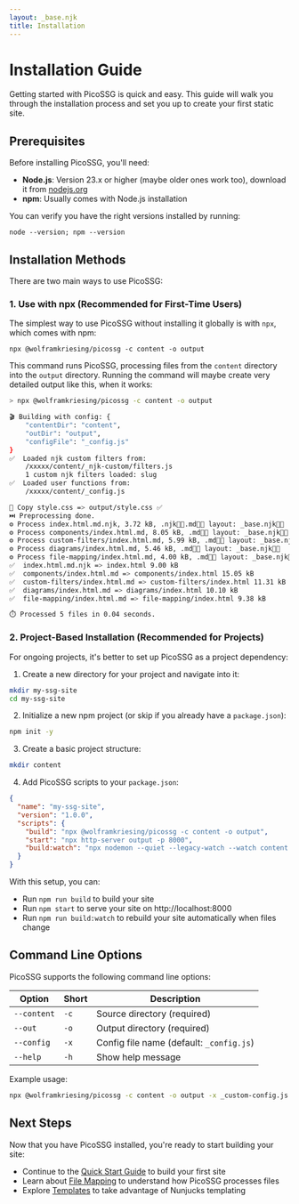 ```yaml
---
layout: _base.njk
title: Installation
---
```


# Installation Guide

Getting started with PicoSSG is quick and easy. This guide will walk you through the installation 
process and set you up to create your first static site.

## Prerequisites

Before installing PicoSSG, you'll need:

- **Node.js**: Version 23.x or higher (maybe older ones work too), download it from [nodejs.org](https://nodejs.org/)
- **npm**: Usually comes with Node.js installation

You can verify you have the right versions installed by running:

```bash-allow2copy
node --version; npm --version
```

## Installation Methods

There are two main ways to use PicoSSG:

### 1. Use with npx (Recommended for First-Time Users)

The simplest way to use PicoSSG without installing it globally is with `npx`, which comes with npm:

```bash-allow2copy
npx @wolframkriesing/picossg -c content -o output
```

This command runs PicoSSG, processing files from the `content` directory into the `output` directory.
Running the command will maybe create very detailed output like this, when it works:
```bash
> npx @wolframkriesing/picossg -c content -o output

🎬 Building with config: {
    "contentDir": "content",
    "outDir": "output",
    "configFile": "_config.js"
}
✅  Loaded njk custom filters from:
    /xxxxx/content/_njk-custom/filters.js
    1 custom njk filters loaded: slug
✅  Loaded user functions from:
    /xxxxx/content/_config.js

💾 Copy style.css => output/style.css ✅ 
⏭️ Preprocessing done.
⚙️ Process index.html.md.njk, 3.72 kB, .njk👍🏾.md👍🏾 layout: _base.njk👍🏾
⚙️ Process components/index.html.md, 8.05 kB, .md👍🏾 layout: _base.njk👍🏾
⚙️ Process custom-filters/index.html.md, 5.99 kB, .md👍🏾 layout: _base.njk👍🏾
⚙️ Process diagrams/index.html.md, 5.46 kB, .md👍🏾 layout: _base.njk👍🏾
⚙️ Process file-mapping/index.html.md, 4.00 kB, .md👍🏾 layout: _base.njk👍🏾
✅  index.html.md.njk => index.html 9.00 kB
✅  components/index.html.md => components/index.html 15.05 kB
✅  custom-filters/index.html.md => custom-filters/index.html 11.31 kB
✅  diagrams/index.html.md => diagrams/index.html 10.10 kB
✅  file-mapping/index.html.md => file-mapping/index.html 9.38 kB

⏱️ Processed 5 files in 0.04 seconds.
```

### 2. Project-Based Installation (Recommended for Projects)

For ongoing projects, it's better to set up PicoSSG as a project dependency:

1. Create a new directory for your project and navigate into it:

```bash
mkdir my-ssg-site
cd my-ssg-site
```

2. Initialize a new npm project (or skip if you already have a `package.json`):

```bash
npm init -y
```

3. Create a basic project structure:

```bash
mkdir content
```

4. Add PicoSSG scripts to your `package.json`:

```json
{
  "name": "my-ssg-site",
  "version": "1.0.0",
  "scripts": {
    "build": "npx @wolframkriesing/picossg -c content -o output",
    "start": "npx http-server output -p 8000",
    "build:watch": "npx nodemon --quiet --legacy-watch --watch content --ext '*' --exec \"bash -c 'npm run build'\""
  }
}
```

With this setup, you can:
- Run `npm run build` to build your site
- Run `npm start` to serve your site on http://localhost:8000
- Run `npm run build:watch` to rebuild your site automatically when files change

## Command Line Options

PicoSSG supports the following command line options:

| Option | Short | Description |
|--------|-------|-------------|
| `--content` | `-c` | Source directory (required) |
| `--out` | `-o` | Output directory (required) |
| `--config` | `-x` | Config file name (default: `_config.js`) |
| `--help` | `-h` | Show help message |

Example usage:

```bash
npx @wolframkriesing/picossg -c content -o output -x _custom-config.js
```

## Next Steps

Now that you have PicoSSG installed, you're ready to start building your site:

- Continue to the [Quick Start Guide](/quick-start/) to build your first site
- Learn about [File Mapping](/file-mapping/) to understand how PicoSSG processes files
- Explore [Templates](/templates/) to take advantage of Nunjucks templating